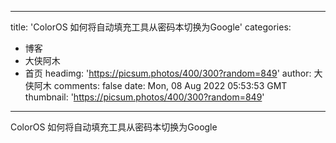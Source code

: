 
---
title: 'ColorOS 如何将自动填充工具从密码本切换为Google'
categories: 
 - 博客
 - 大侠阿木
 - 首页
headimg: 'https://picsum.photos/400/300?random=849'
author: 大侠阿木
comments: false
date: Mon, 08 Aug 2022 05:53:53 GMT
thumbnail: 'https://picsum.photos/400/300?random=849'
---

<div>   
ColorOS 如何将自动填充工具从密码本切换为Google  
</div>
            